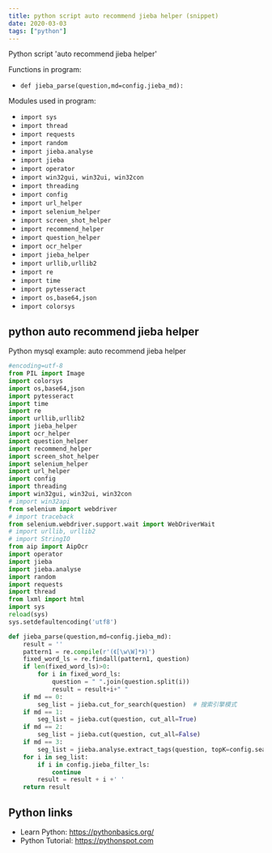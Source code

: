 ```yaml
---
title: python script auto recommend jieba helper (snippet)
date: 2020-03-03
tags: ["python"]
---
```

Python script 'auto recommend jieba helper'

Functions in program: 
* `def jieba_parse(question,md=config.jieba_md):`

Modules used in program: 
* `import sys`
* `import thread`
* `import requests`
* `import random`
* `import jieba.analyse`
* `import jieba`
* `import operator`
* `import win32gui, win32ui, win32con`
* `import threading`
* `import config`
* `import url_helper`
* `import selenium_helper`
* `import screen_shot_helper`
* `import recommend_helper`
* `import question_helper`
* `import ocr_helper`
* `import jieba_helper`
* `import urllib,urllib2`
* `import re`
* `import time`
* `import pytesseract`
* `import os,base64,json`
* `import colorsys`

## python auto recommend jieba helper

Python mysql example: auto recommend jieba helper

```python
#encoding=utf-8
from PIL import Image
import colorsys
import os,base64,json
import pytesseract
import time
import re
import urllib,urllib2
import jieba_helper
import ocr_helper
import question_helper
import recommend_helper
import screen_shot_helper
import selenium_helper
import url_helper
import config
import threading
import win32gui, win32ui, win32con
# import win32api
from selenium import webdriver
# import traceback
from selenium.webdriver.support.wait import WebDriverWait
# import urllib, urllib2
# import StringIO 
from aip import AipOcr
import operator
import jieba
import jieba.analyse
import random
import requests
import thread
from lxml import html
import sys
reload(sys) 
sys.setdefaultencoding('utf8')

def jieba_parse(question,md=config.jieba_md):
    result = ''
    pattern1 = re.compile(r'(《[\w\W]*》)')
    fixed_word_ls = re.findall(pattern1, question)
    if len(fixed_word_ls)>0: 
        for i in fixed_word_ls:
            question = " ".join(question.split(i))
            result = result+i+" "
    if md == 0:
        seg_list = jieba.cut_for_search(question)  # 搜索引擎模式    
    if md == 1:
        seg_list = jieba.cut(question, cut_all=True)
    if md == 2:
        seg_list = jieba.cut(question, cut_all=False)
    if md == 3:
        seg_list = jieba.analyse.extract_tags(question, topK=config.search_keyword_num)
    for i in seg_list:
        if i in config.jieba_filter_ls:
            continue
        result = result + i +' '    
    return result

```

## Python links

- Learn Python: https://pythonbasics.org/
- Python Tutorial: https://pythonspot.com
